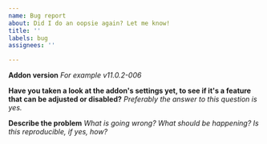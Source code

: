 ```yaml
---
name: Bug report
about: Did I do an oopsie again? Let me know!
title: ''
labels: bug
assignees: ''

---
```


**Addon version**
_For example v11.0.2-006_

**Have you taken a look at the addon's settings yet, to see if it's a feature that can be adjusted or disabled?**
_Preferably the answer to this question is yes._

**Describe the problem**
_What is going wrong? What should be happening? Is this reproducible, if yes, how?_
